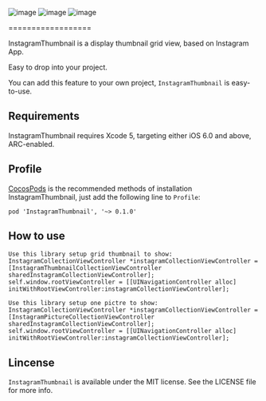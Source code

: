 ![image](https://github.com/JackTeam/InstagramThumbnail/raw/master/Screenshots/InstagramThumbnailWebImage.gif)
![image](https://github.com/JackTeam/InstagramThumbnail/raw/master/Screenshots/InstagramThumbnailGrid.gif)
![image](https://github.com/JackTeam/InstagramThumbnail/raw/master/Screenshots/InstagramThumbnailOnePicture.gif)

==================

InstagramThumbnail is a display thumbnail grid view, based on Instagram App.


Easy to drop into your project.      

You can add this feature to your own project, `InstagramThumbnail` is easy-to-use.        

## Requirements ##

InstagramThumbnail requires Xcode 5, targeting either iOS 6.0 and above, ARC-enabled.      

## Profile

[CocosPods](http://cocosPods.org) is the recommended methods of installation InstagramThumbnail, just add the following line to `Profile`:

```
pod 'InstagramThumbnail', '~> 0.1.0'
```

## How to use ##
```objc
Use this library setup grid thumbnail to show:
InstagramCollectionViewController *instagramCollectionViewController = [InstagramThumbnailCollectionViewController sharedInstagramCollectionViewController];
self.window.rootViewController = [[UINavigationController alloc] initWithRootViewController:instagramCollectionViewController];

Use this library setup one pictre to show:
InstagramCollectionViewController *instagramCollectionViewController = [InstagramPictureCollectionViewController sharedInstagramCollectionViewController];
self.window.rootViewController = [[UINavigationController alloc] initWithRootViewController:instagramCollectionViewController];

```
## Lincense ##

`InstagramThumbnail` is available under the MIT license. See the LICENSE file for more info.
